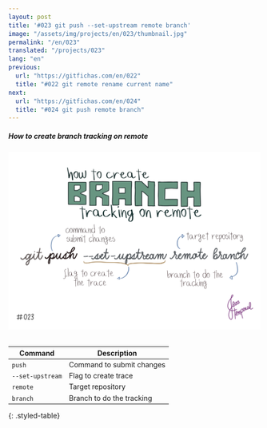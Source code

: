 ```yaml
---
layout: post
title: '#023 git push --set-upstream remote branch'
image: "/assets/img/projects/en/023/thumbnail.jpg"
permalink: "/en/023"
translated: "/projects/023"
lang: "en"
previous:
  url: "https://gitfichas.com/en/022"
  title: "#022 git remote rename current name"
next:
  url: "https://gitfichas.com/en/024"
  title: "#024 git push remote branch"
---
```

##### How to create branch tracking on remote

<img alt="Use git push --set-upstream remote branch to set up tracking a new branch on the remote" src="/assets/img/projects/en/023/full.jpg"><br><br>

| Command | Description |
|---------|-------------|
| `push` | Command to submit changes |
| `--set-upstream` | Flag to create trace |
| `remote` | Target repository |
| `branch` | Branch to do the tracking |
{: .styled-table}
